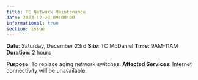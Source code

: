 ```yaml
---
title: TC Network Maintenance
date: 2023-12-23 09:00:00
informational: true
section: issue
---
```


**Date**: Saturday, December 23rd
**Site**: TC McDaniel
**Time**: 9AM-11AM
**Duration**: 2 hours

**Purpose**: To replace aging network switches.
**Affected Services**: Internet connectivity will be unavailable.